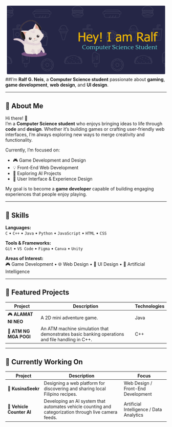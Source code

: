 ![Header](./github-header-banner.png)
##I’m **Ralf G. Neis**, a **Computer Science student** passionate about **gaming**, **game development**, **web design**, and **UI design**.  

---

## 🚀 About Me

Hi there! 👋  
I’m a **Computer Science student** who enjoys bringing ideas to life through **code** and **design**. Whether it’s building games or crafting user-friendly web interfaces, I’m always exploring new ways to merge creativity and functionality.

Currently, I’m focused on:
- 🎮 Game Development and Design  
- 💡 Front-End Web Development  
- 🧠 Exploring AI Projects  
- 🎨 User Interface & Experience Design

My goal is to become a **game developer** capable of building engaging experiences that people enjoy playing.

---

## 🧠 Skills

**Languages:**  
`C` • `C++` • `Java` • `Python` • `JavaScript` • `HTML` • `CSS`

**Tools & Frameworks:**  
`Git` • `VS Code` • `Figma` • `Canva` • `Unity`  

**Areas of Interest:**  
🎮 Game Development • 🌐 Web Design • 🎨 UI Design • 🤖 Artificial Intelligence

---

## 🧩 Featured Projects

| Project | Description | Technologies |
|----------|--------------|---------------|
| 🎮 **ALAMAT NI NEO** | A 2D mini adventure game. | Java |
| 🏧 **ATM NG MGA POGI** | An ATM machine simulation that demonstrates basic banking operations and file handling in C++. | C++ |

---

## 🧱 Currently Working On

| Project | Description | Focus |
|----------|--------------|--------|
| 🍳 **KusinaSeekr** | Designing a web platform for discovering and sharing local Filipino recipes. | Web Design / Front-End Development |
| 🚗 **Vehicle Counter AI** | Developing an AI system that automates vehicle counting and categorization through live camera feeds. | Artificial Intelligence / Data Analytics |
